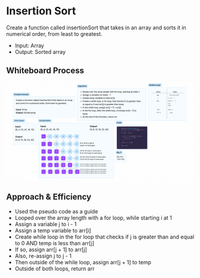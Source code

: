 # Insertion Sort
Create a function called insertionSort that takes in an array and sorts it in numerical order, from least to greatest.
- Input: Array
- Output: Sorted array

## Whiteboard Process
<img src = "insertion-sort.png">

## Approach & Efficiency
- Used the pseudo code as a guide
- Looped over the array length with a for loop, while starting i at 1
- Assign a variable j to i - 1
- Assign a temp variable to arr[i]
- Create while loop in the for loop that checks if j is greater than and equal to 0 AND temp is less than arr[j]
- If so, assign arr[j + 1] to arr[j]
- Also, re-assign j to j - 1
- Then outside of the while loop, assign arr[j + 1] to temp
- Outside of both loops, return arr 
